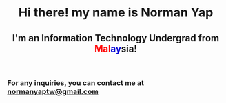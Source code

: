 <h1 align="center">Hi there! my name is Norman Yap</h1>
<h2 align="center" >I'm an Information Technology Undergrad from <span style="color:red">Mal</span><span style="color:#0000d8">ay</span>sia!</h2>
<br>

### For any inquiries, you can contact me at [normanyaptw@gmail.com](normanyaptw@gmail.com)


